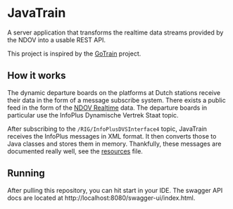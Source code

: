 # JavaTrain

A server application that transforms the realtime data streams provided by the NDOV into a usable REST API.

This project is inspired by the [GoTrain](https://github.com/rijdendetreinen/gotrain) project.

## How it works

The dynamic departure boards on the platforms at Dutch stations receive their data in the form of a message subscribe system.
There exists a public feed in the form of the [NDOV Realtime](https://data.ndovloket.nl/REALTIME.TXT) data.
The departure boards in particular use the InfoPlus Dynamische Vertrek Staat topic.

After subscribing to the `/RIG/InfoPlusDVSInterface4` topic, JavaTrain receives the InfoPlus messages in XML format.
It then converts those to Java classes and stores them in memory.
Thankfully, these messages are documented really well, see the [resources](./docs/Resources.md) file.

## Running

After pulling this repository, you can hit start in your IDE.
The swagger API docs are located at http://localhost:8080/swagger-ui/index.html.

